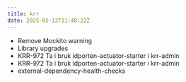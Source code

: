 ```yaml
---
title: krr
date: 2025-05-12T11:48:22Z
---
```

- Remove Mockito warning
- Library upgrades
- KRR-972 Ta i bruk idporten-actuator-starter i krr-admin
- KRR-972 Ta i bruk idporten-actuator-starter i krr-admin
- external-dependency-health-checks

